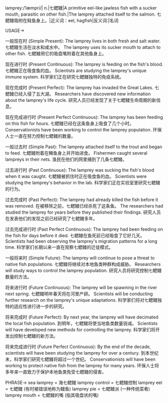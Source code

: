 lamprey:/ˈlæmpri/| n.|七鳃鳗|A primitive eel-like jawless fish with a sucker mouth, parasitic on other fish.|The lamprey attached itself to the salmon. 七鳃鳗吸附在鲑鱼身上。|近义词：eel, hagfish|反义词:|名词


USAGE->

一般现在时 (Simple Present):
The lamprey lives in both fresh and salt water. 七鳃鳗生活在淡水和咸水中。
The lamprey uses its sucker mouth to attach to other fish. 七鳃鳗用它的吸盘嘴附着在其他鱼身上。

现在进行时 (Present Continuous):
The lamprey is feeding on the fish's blood. 七鳃鳗正在吸食鱼的血。
Scientists are studying the lamprey's unique immune system. 科学家们正在研究七鳃鳗独特的免疫系统。

现在完成时 (Present Perfect):
The lamprey has invaded the Great Lakes. 七鳃鳗已经入侵了五大湖。
Researchers have discovered new information about the lamprey's life cycle. 研究人员已经发现了关于七鳃鳗生命周期的新信息。

现在完成进行时 (Present Perfect Continuous):
The lamprey has been feeding on this fish for hours. 七鳃鳗已经在这条鱼身上吸食了几个小时。
Conservationists have been working to control the lamprey population.  环保人士一直在努力控制七鳃鳗的数量。

一般过去时 (Simple Past):
The lamprey attached itself to the trout and began to feed. 七鳃鳗附着在鳟鱼身上并开始进食。
Fishermen caught several lampreys in their nets. 渔民在他们的网里捕到了几条七鳃鳗。

过去进行时 (Past Continuous):
The lamprey was sucking the fish's blood when it was caught. 七鳃鳗被抓住时正在吸食鱼的血。
Scientists were studying the lamprey's behavior in the lab. 科学家们正在实验室里研究七鳃鳗的行为。

过去完成时 (Past Perfect):
The lamprey had already killed the fish before it was removed. 在被移除之前，七鳃鳗已经杀死了这条鱼。
The researchers had studied the lamprey for years before they published their findings. 研究人员在发表他们的发现之前已经研究了七鳃鳗多年。

过去完成进行时 (Past Perfect Continuous):
The lamprey had been feeding on the fish for days before it died.  七鳃鳗在鱼死前已经吸食了它好几天。
Scientists had been observing the lamprey's migration patterns for a long time. 科学家们长期以来一直在观察七鳃鳗的迁徙模式。

一般将来时 (Simple Future):
The lamprey will continue to pose a threat to native fish populations. 七鳃鳗将继续对本地鱼类种群构成威胁。
Researchers will study ways to control the lamprey population. 研究人员将研究控制七鳃鳗数量的方法。

将来进行时 (Future Continuous):
The lamprey will be spawning in the river next spring. 七鳃鳗明年春天将在河里产卵。
Scientists will be conducting further research on the lamprey's unique adaptations. 科学家们将对七鳃鳗独特的适应性进行进一步的研究。

将来完成时 (Future Perfect):
By next year, the lamprey will have decimated the local fish population. 到明年，七鳃鳗将使当地鱼类数量锐减。
Scientists will have developed new methods for controlling the lamprey. 科学家们将开发出控制七鳃鳗的新方法。

将来完成进行时 (Future Perfect Continuous):
By the end of the decade, scientists will have been studying the lamprey for over a century. 到本世纪末，科学家们研究七鳃鳗将超过一个世纪。
Conservationists will have been working to protect native fish from the lamprey for many years.  环保人士将多年来一直致力于保护本地鱼类免受七鳃鳗的侵害。


PHRASE->
sea lamprey = 海七鳃鳗
lamprey control = 七鳃鳗控制
lamprey eel = 七鳃鳗 (有时被错误地称为鳗鱼)
lamprey pie = 七鳃鳗派 (一种传统菜肴)
lamprey mouth = 七鳃鳗的嘴 (指其吸盘状的嘴)
